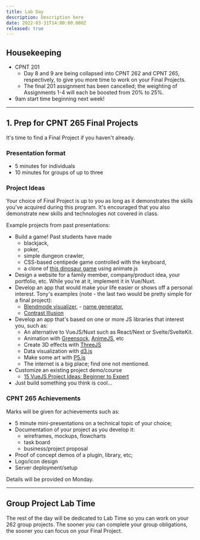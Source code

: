 ```yaml
---
title: Lab Day
description: Description here
date: 2022-03-31T14:00:00.000Z
released: true
---
```


## Housekeeping
- CPNT 201 
    - Day 8 and 9 are being collapsed into CPNT 262 and CPNT 265, respectively, to give you more time to work on your Final Projects.
    - The final 201 assignment has been cancelled; the weighting of Assignments 1-4 will each be boosted from 20% to 25%.
- 9am start time beginning next week!

---

## 1. Prep for CPNT 265 Final Projects
It's time to find a Final Project if you haven't already.

### Presentation format
- 5 minutes for individuals
- 10 minutes for groups of up to three

### Project Ideas
Your choice of Final Project is up to you as long as it demonstrates the skills you've acquired during this program. It's encouraged that you also demonstrate new skills and technologies not covered in class. 

Example projects from past presentations:
- Build a game! Past students have made 
    - blackjack, 
    - poker, 
    - simple dungeon crawler,
    - CSS-based centipede game controlled with the keyboard,
    - a clone of [this dinosaur game](https://en.wikipedia.org/wiki/Dinosaur_Game) using animate.js
- Design a website for a family member, company/product idea, your portfolio, etc. While you're at it, implement it in Vue/Nuxt.
- Develop an app that would make your life easier or shows off a personal interest. Tony's examples (note - the last two would be pretty simple for a final project): 
    - [Blendmode visualizer](https://acidtone.github.io/blendr/), - [name generator](https://acidtone.github.io/namor/),
    - [Contrast Illusion](https://acidtone.github.io/illusions/tissue-contrast/)
- Develop an app that's based on one or more JS libraries that interest you, such as:
    - An alternative to VueJS/Nuxt such as React/Next or Svelte/SvelteKit.
    - Animation with [Greensock](https://greensock.com/), [AnimeJS](https://animejs.com/), etc
    - Create 3D effects with [ThreeJS](https://threejs.org/)
    - Data visualization with [d3.js](https://d3js.org/)
    - Make some art with [P5.js](https://p5js.org/)
    - The internet is a big place; find one not mentioned.
- Customize an existing project demo/course
    - [15 VueJS Project Ideas: Beginner to Expert](https://dev.to/nerdjfpb/15-vue-js-project-ideas-beginner-to-expert-with-tutorial-3ec2)
- Just build something you think is cool...

### CPNT 265 Achievements
Marks will be given for achievements such as:
- 5 minute mini-presentations on a technical topic of your choice;
- Documentation of your project as you develop it:
    - wireframes, mockups, flowcharts
    - task board
    - business/project proposal
- Proof of concept demos of a plugin, library, etc;
- Logo/icon design
- Server deployment/setup

Details will be provided on Monday.

---

## Group Project Lab Time
The rest of the day will be dedicated to Lab Time so you can work on your 262 group projects. The sooner you can complete your group obligations, the sooner you can focus on your Final Project.